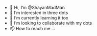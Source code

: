 - 👋 Hi, I’m @ShayanMadMan
- 👀 I’m interested in three dots
- 🌱 I’m currently learning it too
- 💞️ I’m looking to collaborate with my dots
- 📫 How to reach me ...

<!---
ShayanMadMan/ShayanMadMan is a ✨ special ✨ repository because its `README.md` (this file) is full of useful information.
You can click the Preview link to take a look at my changes.
--->
